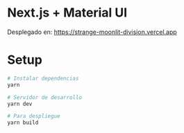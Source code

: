 # Next.js + Material UI

Desplegado en: https://strange-moonlit-division.vercel.app


# Setup

```sh
# Instalar dependencias
yarn

# Servidor de desarrollo
yarn dev

# Para despliegue
yarn build
```
